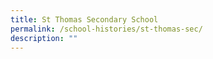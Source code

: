 ```yaml
---
title: St Thomas Secondary School
permalink: /school-histories/st-thomas-sec/
description: ""
---
```

